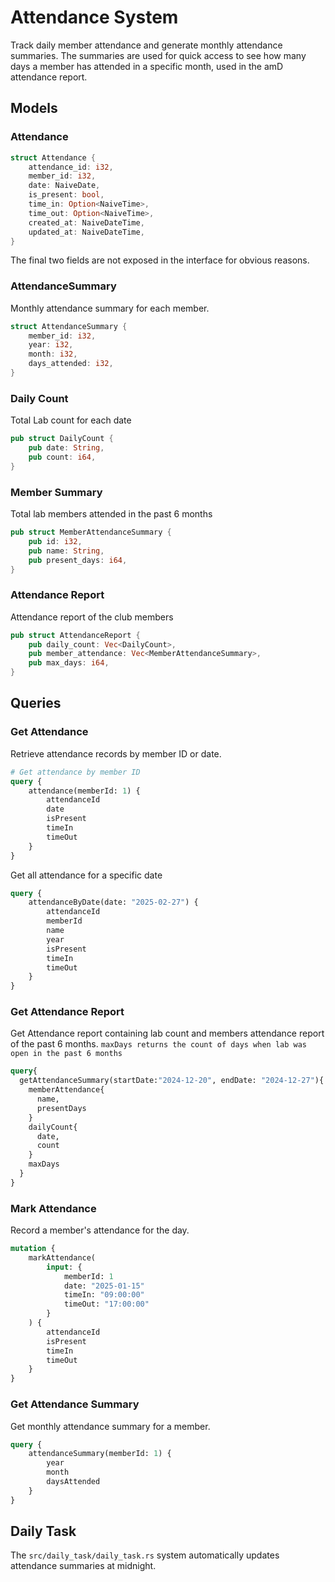 # Attendance System

Track daily member attendance and generate monthly attendance summaries. The summaries are used for quick access to see how many days a member has attended in a specific month, used in the amD attendance report.

## Models

### Attendance
```rust
struct Attendance {
    attendance_id: i32,
    member_id: i32,
    date: NaiveDate,
    is_present: bool,
    time_in: Option<NaiveTime>,
    time_out: Option<NaiveTime>,
    created_at: NaiveDateTime,
    updated_at: NaiveDateTime,
}
```
The final two fields are not exposed in the interface for obvious reasons.

### AttendanceSummary
Monthly attendance summary for each member.
```rust
struct AttendanceSummary {
    member_id: i32,
    year: i32,
    month: i32,
    days_attended: i32,
}
```

### Daily Count
Total Lab count for each date
```rust
pub struct DailyCount {
    pub date: String,
    pub count: i64,
}
```

### Member Summary
Total lab members attended in the past 6 months
```rust
pub struct MemberAttendanceSummary {
    pub id: i32,
    pub name: String,
    pub present_days: i64,
}
```

### Attendance Report
Attendance report of the club members
```rust
pub struct AttendanceReport {
    pub daily_count: Vec<DailyCount>,
    pub member_attendance: Vec<MemberAttendanceSummary>,
    pub max_days: i64,
}
```

## Queries

### Get Attendance
Retrieve attendance records by member ID or date.

```graphql
# Get attendance by member ID
query {
    attendance(memberId: 1) {
        attendanceId
        date
        isPresent
        timeIn
        timeOut
    }
}
```

Get all attendance for a specific date

```graphql
query {
    attendanceByDate(date: "2025-02-27") {
        attendanceId
        memberId
        name
        year
        isPresent
        timeIn
        timeOut
    }
}
```

### Get Attendance Report
Get Attendance report containing lab count and members attendance report of the past 6 months.
`maxDays returns the count of days when lab was open in the past 6 months`
```graphql
query{
  getAttendanceSummary(startDate:"2024-12-20", endDate: "2024-12-27"){
    memberAttendance{
      name,
      presentDays
    }
    dailyCount{
      date,
      count
    }
    maxDays
  }
}
```

### Mark Attendance
Record a member's attendance for the day.

```graphql
mutation {
    markAttendance(
        input: {
            memberId: 1
            date: "2025-01-15"
            timeIn: "09:00:00"
            timeOut: "17:00:00"
        }
    ) {
        attendanceId
        isPresent
        timeIn
        timeOut
    }
}
```

### Get Attendance Summary
Get monthly attendance summary for a member.

```graphql
query {
    attendanceSummary(memberId: 1) {
        year
        month
        daysAttended
    }
}
```

## Daily Task

The `src/daily_task/daily_task.rs` system automatically updates attendance summaries at midnight.
